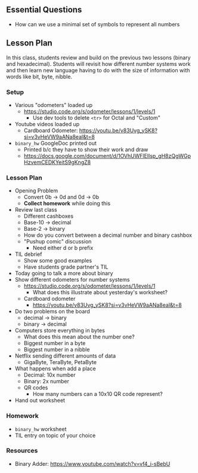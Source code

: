 ## Essential Questions

- How can we use a minimal set of symbols to represent all numbers

## Lesson Plan

In this class, students review and build on the previous two lessons (binary
and hexadecimal). Students will revisit how different number systems work and
then learn new language having to do with the size of information with words
like bit, byte, nibble.

### Setup

- Various "odometers" loaded up
    - https://studio.code.org/s/odometer/lessons/1/levels/1
        - Use dev tools to delete `<tr>` for Octal and "Custom"
- Youtube videos loaded up
    - Cardboard Odometer: https://youtu.be/v83Uvg_ySK8?si=v3vHeVW9aANa8eal&t=8
- `binary_hw` GoogleDoc printed out
    - Printed b/c they have to show their work and draw
    - https://docs.google.com/document/d/1OVhUWFlEIlsp_gH8zQgWGpHzvemCEDKYeitS9gKngZ8

### Lesson Plan

- Opening Problem
    - Convert 0b -> 0d and 0d -> 0b
    - **Collect homework** while doing this
- Review last class
    - Different cashboxes
    - Base-10 -> decimal
    - Base-2 -> binary
    - How do you convert between a decimal number and binary cashbox
    - "Pushup comic" discussion
        - Need either d or b prefix
- TIL debrief
    - Show some good examples
    - Have students grade partner's TIL
- Today going to talk a more about binary
- Show different odometers for number systems
    - https://studio.code.org/s/odometer/lessons/1/levels/1
        - What does this illustrate about yesterday's worksheet?
    - Cardboard odometer
        - https://youtu.be/v83Uvg_ySK8?si=v3vHeVW9aANa8eal&t=8
- Do two problems on the board
    - decimal -> binary
    - binary -> decimal
- Computers store everything in bytes
    - What does this mean about the number one?
    - Biggest number in a byte
    - Biggest number in a nibble
- Netflix sending different amounts of data
    - GigaByte, TeraByte, PetaByte
- What happens when add a place
    - Decimal: 10x number
    - Binary: 2x number
    - QR codes
        - How many numbers can a 10x10 QR code represent?
- Hand out worksheet

### Homework

- `binary_hw` worksheet
- TIL entry on topic of your choice

### Resources

- Binary Adder: https://www.youtube.com/watch?v=vf4_i-sBebU
